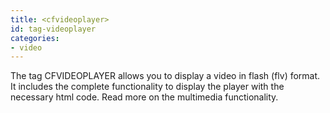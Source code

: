```yaml
---
title: <cfvideoplayer>
id: tag-videoplayer
categories:
- video
---
```


The tag CFVIDEOPLAYER allows you to display a video in flash (flv) format.
It includes the complete functionality to display the player with the necessary html code. Read more on the multimedia functionality.
